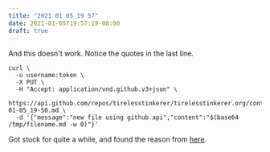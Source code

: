 ```yaml
---
title: "2021 01 05_19 57"
date: 2021-01-05T19:57:19-08:00
draft: true
---
```


And this doesn't work. Notice the quotes in the last line. 
```
curl \
  -u username:token \
  -X PUT \
  -H "Accept: application/vnd.github.v3+json" \
  https://api.github.com/repos/tirelesstinkerer/tirelesstinkerer.org/contents/content/ublog/2021-01-05_19-50.md \
  -d '{"message":"new file using github api","content":"$(base64 /tmp/filename.md -w 0)"}'
```

Got stuck for quite a while, and found the reason from [here](https://unix.stackexchange.com/questions/211613/combine-curl-and-base64-into-one-command).
